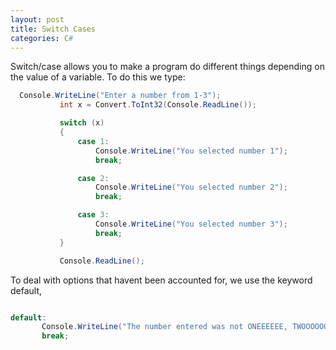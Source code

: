 ```yaml
--- 
layout: post
title: Switch Cases
categories: C#
---
```

 
 Switch/case allows you to make a program do different things depending on the value of a variable. To do this we type:
 
 ```csharp
   Console.WriteLine("Enter a number from 1-3");
            int x = Convert.ToInt32(Console.ReadLine());

            switch (x)
            {
                case 1:
                    Console.WriteLine("You selected number 1");
                    break;

                case 2:
                    Console.WriteLine("You selected number 2");
                    break;

                case 3:
                    Console.WriteLine("You selected number 3");
                    break;
            }

            Console.ReadLine();
 
 ```
 To deal with options that havent been accounted for, we use the keyword default,
 
 ```csharp 

default:
        Console.WriteLine("The number entered was not ONEEEEEE, TWOOOOOOOOO or THREEEEEEEEEEEEEE");
        break;

 ```
